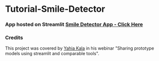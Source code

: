 # Tutorial-Smile-Detector
 
### App hosted on Streamlit [Smile Detector App - Click Here](https://share.streamlit.io/rochitasundar/tutorial-smile-detector/main/myapp2.py)

### Credits 
This project was covered by [Yahia Kala](https://github.com/yahiakala) in his webinar "Sharing prototype models using streamlit and comparable tools".

